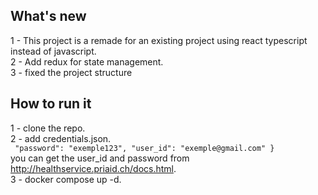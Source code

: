 ## What's new

1 - This project is a remade for an existing project using react typescript instead of javascript.  
2 - Add redux for state management.  
3 - fixed the project structure

## How to run it

1 - clone the repo.  
2 - add credentials.json.  
`
	"password": "exemple123",
	"user_id": "exemple@gmail.com"
}`    
you can get the user_id and password from http://healthservice.priaid.ch/docs.html.  
3 - docker compose up -d.  